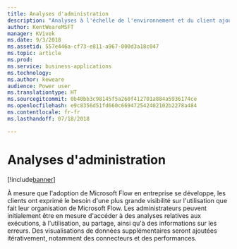```yaml
---
title: Analyses d'administration
description: "Analyses à l'échelle de l'environnement et du client ajoutées au centre d'administration de la plateforme d'applications métier."
author: KentWeareMSFT
manager: KVivek
ms.date: 9/3/2018
ms.assetid: 557e446a-cf73-e811-a967-000d3a18c047
ms.topic: article
ms.prod: 
ms.service: business-applications
ms.technology: 
ms.author: keweare
audience: Power user
ms.translationtype: HT
ms.sourcegitcommit: 0b40bb3c98145f5a260f412701a884a5936174ce
ms.openlocfilehash: e9c8356d51fd660c669472542402102b2278a484
ms.contentlocale: fr-fr
ms.lasthandoff: 07/18/2018

---
```

# <a name="admin-analytics"></a>Analyses d'administration


[!include[banner](../../includes/banner.md)]

À mesure que l'adoption de Microsoft Flow en entreprise se développe, les clients ont exprimé le besoin d'une plus grande visibilité sur l'utilisation que fait leur organisation de Microsoft Flow. Les administrateurs peuvent initialement être en mesure d'accéder à des analyses relatives aux exécutions, à l'utilisation, au partage, ainsi qu'à des informations sur les erreurs. Des visualisations de données supplémentaires seront ajoutées itérativement, notamment des connecteurs et des performances.

